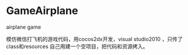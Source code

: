 GameAirplane
============

airplane game

模仿微信打飞机的游戏代码，用cocos2dx开发，visual studio2010 ，只传了class和resources
自己用建一个空项目，把代码和资源拷入。
